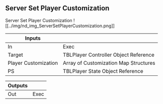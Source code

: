 ## Server Set Player Customization
Server Set Player Customization
![[../img/nd_img_ServerSetPlayerCustomization.png]]

|Inputs||
|--|--|
| In | Exec |
| Target | TBLPlayer Controller Object Reference |
| Player Customization | Array of Customization Map Structures |
| PS | TBLPlayer State Object Reference |

|Outputs||
|--|--|
| Out | Exec |
